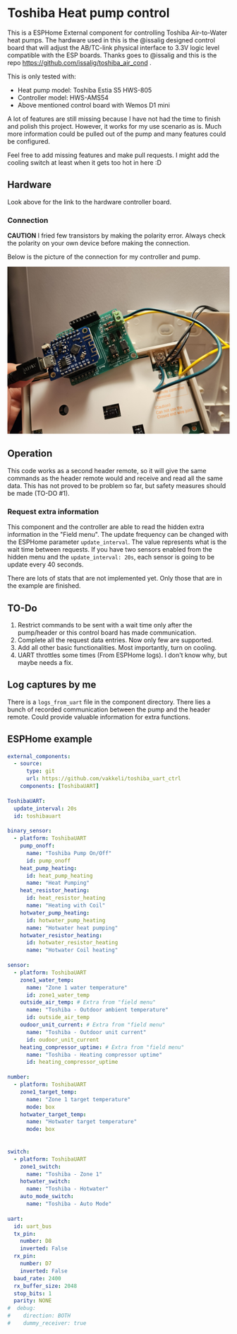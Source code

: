 # Toshiba Heat pump control

This is a ESPHome External component for controlling Toshiba Air-to-Water heat pumps. 
The hardware used in this is the @issalig designed control board that will adjust the AB/TC-link physical interface to 3.3V logic level compatible with the ESP boards.
Thanks goes to @issalig and this is the repo https://github.com/issalig/toshiba_air_cond .

This is only tested with:
 - Heat pump model: Toshiba Estia S5 HWS-805
 - Controller model: HWS-AMS54
 - Above mentioned control board with Wemos D1 mini

A lot of features are still missing because I have not had the time to finish and polish this project.
However, it works for my use scenario as is.
Much more information could be pulled out of the pump and many features could be configured.

Feel free to add missing features and make pull requests. 
I might add the cooling switch at least when it gets too hot in here :D

## Hardware

Look above for the link to the hardware controller board.

### Connection

**CAUTION**
I fried few transistors by making the polarity error.
Always check the polarity on your own device before making the connection.

Below is the picture of the connection for my controller and pump.

![Alt text](./20240528_151204.jpg?raw=true "Connection")

## Operation

This code works as a second header remote, so it will give the same commands as the header remote would and receive and read all the same data.
This has not proved to be problem so far, but safety measures should be made (TO-DO #1).

### Request extra information

This component and the controller are able to read the hidden extra information in the "Field menu".
The update frequency can be changed with the ESPHome parameter `update_interval`.
The value represents what is the wait time between requests.
If you have two sensors enabled from the hidden menu and the `update_interval: 20s`, each sensor is going to be update every 40 seconds.

There are lots of stats that are not implemented yet.
Only those that are in the example are finished.

## TO-Do

 1. Restrict commands to be sent with a wait time only after the pump/header or this control board has made communication.
 2. Complete all the request data entries. Now only few are supported.
 3. Add all other basic functionalities. Most importantly, turn on cooling.
 4. UART throttles some times (From ESPHome logs). I don't know why, but maybe needs a fix.


## Log captures by me

There is a `logs_from_uart` file in the component directory.
There lies a bunch of recorded communication between the pump and the header remote.
Could provide valuable information for extra functions.

## ESPHome example


```yaml
external_components:
  - source:
      type: git
      url: https://github.com/vakkeli/toshiba_uart_ctrl
    components: [ToshibaUART]

ToshibaUART:
  update_interval: 20s
  id: toshibauart

binary_sensor:
  - platform: ToshibaUART
    pump_onoff:
      name: "Toshiba Pump On/Off"
      id: pump_onoff
    heat_pump_heating:
      id: heat_pump_heating
      name: "Heat Pumping"
    heat_resistor_heating:
      id: heat_resistor_heating
      name: "Heating with Coil"
    hotwater_pump_heating:
      id: hotwater_pump_heating
      name: "Hotwater heat pumping"
    hotwater_resistor_heating:
      id: hotwater_resistor_heating
      name: "Hotwater Coil heating"

sensor:
  - platform: ToshibaUART
    zone1_water_temp:
      name: "Zone 1 water temperature"
      id: zone1_water_temp
    outside_air_temp: # Extra from "field menu"
      name: "Toshiba - Outdoor ambient temperature"
      id: outside_air_temp
    oudoor_unit_current: # Extra from "field menu"
      name: "Toshiba - Outdoor unit current"
      id: oudoor_unit_current
    heating_compressor_uptime: # Extra from "field menu"
      name: "Toshiba - Heating compressor uptime"
      id: heating_compressor_uptime

number:
  - platform: ToshibaUART
    zone1_target_temp:
      name: "Zone 1 target temperature"
      mode: box
    hotwater_target_temp:
      name: "Hotwater target temperature"
      mode: box


switch:
  - platform: ToshibaUART
    zone1_switch:
      name: "Toshiba - Zone 1"
    hotwater_switch:
      name: "Toshiba - Hotwater"
    auto_mode_switch:
      name: "Toshiba - Auto Mode"

uart:
  id: uart_bus
  tx_pin: 
    number: D8
    inverted: False
  rx_pin: 
    number: D7
    inverted: False
  baud_rate: 2400
  rx_buffer_size: 2048
  stop_bits: 1
  parity: NONE
#  debug:
#    direction: BOTH
#    dummy_receiver: true
```